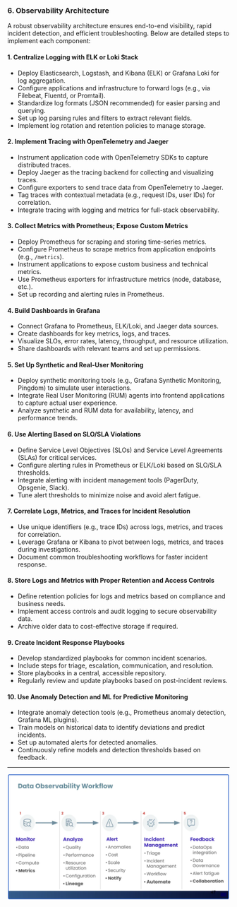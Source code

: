 ### 6. Observability Architecture

A robust observability architecture ensures end-to-end visibility, rapid incident detection, and efficient troubleshooting. Below are detailed steps to implement each component:

#### 1. Centralize Logging with ELK or Loki Stack
- Deploy Elasticsearch, Logstash, and Kibana (ELK) or Grafana Loki for log aggregation.
- Configure applications and infrastructure to forward logs (e.g., via Filebeat, Fluentd, or Promtail).
- Standardize log formats (JSON recommended) for easier parsing and querying.
- Set up log parsing rules and filters to extract relevant fields.
- Implement log rotation and retention policies to manage storage.

#### 2. Implement Tracing with OpenTelemetry and Jaeger
- Instrument application code with OpenTelemetry SDKs to capture distributed traces.
- Deploy Jaeger as the tracing backend for collecting and visualizing traces.
- Configure exporters to send trace data from OpenTelemetry to Jaeger.
- Tag traces with contextual metadata (e.g., request IDs, user IDs) for correlation.
- Integrate tracing with logging and metrics for full-stack observability.

#### 3. Collect Metrics with Prometheus; Expose Custom Metrics
- Deploy Prometheus for scraping and storing time-series metrics.
- Configure Prometheus to scrape metrics from application endpoints (e.g., `/metrics`).
- Instrument applications to expose custom business and technical metrics.
- Use Prometheus exporters for infrastructure metrics (node, database, etc.).
- Set up recording and alerting rules in Prometheus.

#### 4. Build Dashboards in Grafana
- Connect Grafana to Prometheus, ELK/Loki, and Jaeger data sources.
- Create dashboards for key metrics, logs, and traces.
- Visualize SLOs, error rates, latency, throughput, and resource utilization.
- Share dashboards with relevant teams and set up permissions.

#### 5. Set Up Synthetic and Real-User Monitoring
- Deploy synthetic monitoring tools (e.g., Grafana Synthetic Monitoring, Pingdom) to simulate user interactions.
- Integrate Real User Monitoring (RUM) agents into frontend applications to capture actual user experience.
- Analyze synthetic and RUM data for availability, latency, and performance trends.

#### 6. Use Alerting Based on SLO/SLA Violations
- Define Service Level Objectives (SLOs) and Service Level Agreements (SLAs) for critical services.
- Configure alerting rules in Prometheus or ELK/Loki based on SLO/SLA thresholds.
- Integrate alerting with incident management tools (PagerDuty, Opsgenie, Slack).
- Tune alert thresholds to minimize noise and avoid alert fatigue.

#### 7. Correlate Logs, Metrics, and Traces for Incident Resolution
- Use unique identifiers (e.g., trace IDs) across logs, metrics, and traces for correlation.
- Leverage Grafana or Kibana to pivot between logs, metrics, and traces during investigations.
- Document common troubleshooting workflows for faster incident response.

#### 8. Store Logs and Metrics with Proper Retention and Access Controls
- Define retention policies for logs and metrics based on compliance and business needs.
- Implement access controls and audit logging to secure observability data.
- Archive older data to cost-effective storage if required.

#### 9. Create Incident Response Playbooks
- Develop standardized playbooks for common incident scenarios.
- Include steps for triage, escalation, communication, and resolution.
- Store playbooks in a central, accessible repository.
- Regularly review and update playbooks based on post-incident reviews.

#### 10. Use Anomaly Detection and ML for Predictive Monitoring
- Integrate anomaly detection tools (e.g., Prometheus anomaly detection, Grafana ML plugins).
- Train models on historical data to identify deviations and predict incidents.
- Set up automated alerts for detected anomalies.
- Continuously refine models and detection thresholds based on feedback.

---
![Observability Architecture](./06_Observability_Architecture.png)